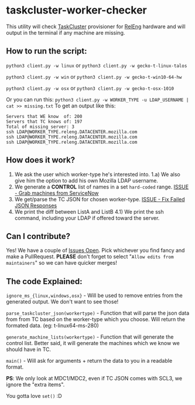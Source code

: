 # taskcluster-worker-checker

This utility will check [TaskCluster](https://github.com/taskcluster) provisioner for [RelEng](https://github.com/mozilla-releng) hardware and will output in the terminal if any machine are missing.

## How to run the script:

`python3 client.py -w linux` or `python3 client.py -w gecko-t-linux-talos`

`python3 client.py -w win` or `python3 client.py -w gecko-t-win10-64-hw`

`python3 client.py -w osx` or `python3 client.py -w gecko-t-osx-1010`

Or you can run this:
`python3 client.py -w WORKER_TYPE -u LDAP_USERNAME | cat >> missing.txt`
To get an output like this:
```
Servers that WE know  of: 200
Servers that TC knows of: 197
Total of missing server: 3
ssh LDAP@WORKER_TYPE.releng.DATACENTER.mozilla.com
ssh LDAP@WORKER_TYPE.releng.DATACENTER.mozilla.com
ssh LDAP@WORKER_TYPE.releng.DATACENTER.mozilla.com
```


## How does it work?
1) We ask the user which worker-type he's interested into.
1.a) We also give him the option to add his own Mozilla LDAP username.
2) We generate a **CONTROL** list of names in a set `hard-coded` range. [ISSUE - Grab machines from ServiceNow](https://github.com/Akhliskun/taskcluster-worker-checker/issues/2)
3) We get/parse the TC JSON for chosen worker-type. [ISSUE - Fix Failed JSON Responses](https://github.com/Akhliskun/taskcluster-worker-checker/issues/3)
4) We print the diff between ListA and ListB
4.1) We print the ssh command, including your LDAP if offered toward the server.

## Can I contribute?
Yes! We have a couple of [Issues Open](https://github.com/Akhliskun/taskcluster-worker-checker/issues). 
Pick whichever you find fancy and make a PullRequest.
**PLEASE** don't forget to select "`Allow edits from maintainers`" so we can have quicker merges!


## The code Explained:
`ignore_ms_{linux,windows,osx}` - Will be used to remove entries from the generated output. We don't want to see those!

`parse_taskcluster_json(workertype)` - Function that will parse the json data from from TC based on the worker-type which you choose. Will return the formated data. (eg: t-linux64-ms-280)

`generate_machine_lists(workertype)` - Function that will generate the control list. Better said, it will generate the machines which we know we should have in TC.

`main()` - Will ask for arguments + return the data to you in a readable format.



**PS**: We only look at MDC1/MDC2, even if TC JSON comes with SCL3, we ignore the "extra items". 

You gotta love `set()` :D
